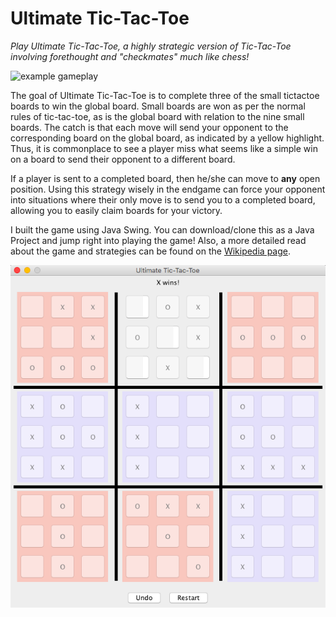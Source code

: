# Ultimate Tic-Tac-Toe
*Play Ultimate Tic-Tac-Toe, a highly strategic version of Tic-Tac-Toe involving forethought and "checkmates" much like chess!*

![example gameplay](ExampleGameplay.gif)

The goal of Ultimate Tic-Tac-Toe is to complete three of the small tictactoe boards to win the global board. Small boards are won as per the normal rules of tic-tac-toe, as is the global board with relation to the nine small boards. The catch is that each move will send your opponent to the corresponding board on the global board, as indicated by a yellow highlight. Thus, it is commonplace to see a player miss what seems like a simple win on a board to send their opponent to a different board.

If a player is sent to a completed board, then he/she can move to **any** open position. Using this strategy wisely in the endgame can force your opponent into situations where their only move is to send you to a completed board, allowing you to easily claim boards for your victory.

I built the game using Java Swing. You can download/clone this as a Java Project and jump right into playing the game! Also, a more detailed read about the game and strategies can be found on the [Wikipedia page](https://en.wikipedia.org/wiki/Ultimate_tic-tac-toe).

![Have fun!](ExampleWin.png)
